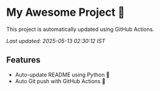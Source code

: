 # My Awesome Project 🚀

This project is automatically updated using GitHub Actions.

_Last updated: 2025-05-13 02:30:12 IST_

## Features
- Auto-update README using Python 🐍
- Auto Git push with GitHub Actions 🤖

